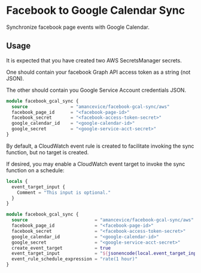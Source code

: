 # Facebook to Google Calendar Sync

Synchronize facebook page events with Google Calendar.

## Usage

It is expected that you have created two AWS SecretsManager secrets.

One should contain your facebook Graph API access token as a string (not JSON).

The other should contain you Google Service Account credentials JSON.

```terraform
module facebook_gcal_sync {
  source                = "amancevice/facebook-gcal-sync/aws"
  facebook_page_id      = "<facebook-page-id>"
  facebook_secret       = "<facebook-access-token-secret>"
  google_calendar_id    = "<google-calendar-id>"
  google_secret         = "<google-service-acct-secret>"
}
```

By default, a CloudWatch event rule is created to facilitate invoking the sync function, but no target is created.

If desired, you may enable a CloudWatch event target to invoke the sync function on a schedule:

```terraform
locals {
  event_target_input {
    Comment = "This input is optional."
  }
}

module facebook_gcal_sync {
  source                         = "amancevice/facebook-gcal-sync/aws"
  facebook_page_id               = "<facebook-page-id>"
  facebook_secret                = "<facebook-access-token-secret>"
  google_calendar_id             = "<google-calendar-id>"
  google_secret                  = "<google-service-acct-secret>"
  create_event_target            = true
  event_target_input             = "${jsonencode(local.event_target_input)}"
  event_rule_schedule_expression = "rate(1 hour)"
}
```
